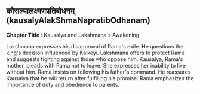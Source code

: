 ## कौसल्यालक्ष्मणप्रतिबोधनम् (kausalyAlakShmaNapratibOdhanam)
**Chapter Title** : Kausalya and Lakshmana's Awakening

Lakshmana expresses his disapproval of Rama's exile. He questions the king's decision influenced by Kaikeyi. Lakshmana offers to protect Rama and suggests fighting against those who oppose him. Kausalya, Rama's mother, pleads with Rama not to leave. She expresses her inability to live without him. Rama insists on following his father's command. He reassures Kausalya that he will return after fulfilling his promise. Rama emphasizes the importance of duty and obedience to parents.
